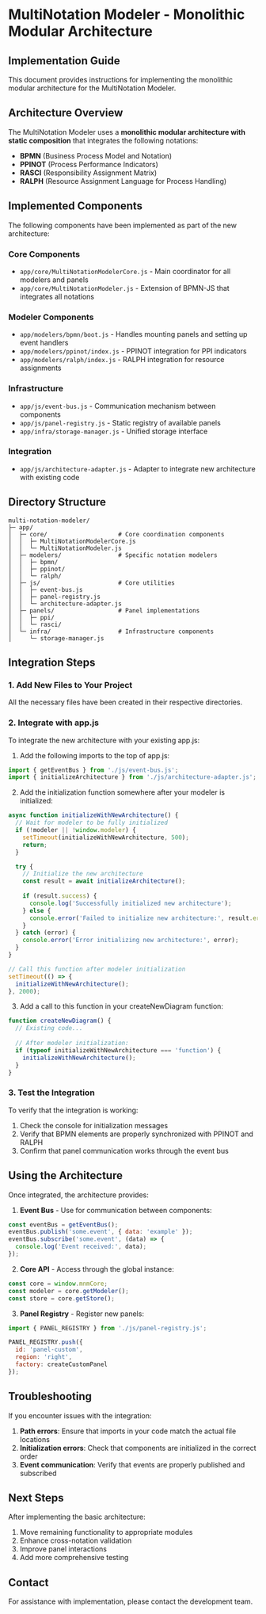 # MultiNotation Modeler - Monolithic Modular Architecture

## Implementation Guide

This document provides instructions for implementing the monolithic modular architecture for the MultiNotation Modeler.

## Architecture Overview

The MultiNotation Modeler uses a **monolithic modular architecture with static composition** that integrates the following notations:

- **BPMN** (Business Process Model and Notation)
- **PPINOT** (Process Performance Indicators)
- **RASCI** (Responsibility Assignment Matrix)
- **RALPH** (Resource Assignment Language for Process Handling)

## Implemented Components

The following components have been implemented as part of the new architecture:

### Core Components
- `app/core/MultiNotationModelerCore.js` - Main coordinator for all modelers and panels
- `app/core/MultiNotationModeler.js` - Extension of BPMN-JS that integrates all notations

### Modeler Components
- `app/modelers/bpmn/boot.js` - Handles mounting panels and setting up event handlers
- `app/modelers/ppinot/index.js` - PPINOT integration for PPI indicators
- `app/modelers/ralph/index.js` - RALPH integration for resource assignments

### Infrastructure
- `app/js/event-bus.js` - Communication mechanism between components
- `app/js/panel-registry.js` - Static registry of available panels
- `app/infra/storage-manager.js` - Unified storage interface

### Integration
- `app/js/architecture-adapter.js` - Adapter to integrate new architecture with existing code

## Directory Structure

```
multi-notation-modeler/
├─ app/
│  ├─ core/                    # Core coordination components
│  │  ├─ MultiNotationModelerCore.js
│  │  └─ MultiNotationModeler.js
│  ├─ modelers/                # Specific notation modelers
│  │  ├─ bpmn/
│  │  ├─ ppinot/
│  │  └─ ralph/
│  ├─ js/                      # Core utilities
│  │  ├─ event-bus.js
│  │  ├─ panel-registry.js
│  │  └─ architecture-adapter.js
│  ├─ panels/                  # Panel implementations
│  │  ├─ ppi/
│  │  └─ rasci/
│  └─ infra/                   # Infrastructure components
│     └─ storage-manager.js
```

## Integration Steps

### 1. Add New Files to Your Project

All the necessary files have been created in their respective directories.

### 2. Integrate with app.js

To integrate the new architecture with your existing app.js:

1. Add the following imports to the top of app.js:

```javascript
import { getEventBus } from './js/event-bus.js';
import { initializeArchitecture } from './js/architecture-adapter.js';
```

2. Add the initialization function somewhere after your modeler is initialized:

```javascript
async function initializeWithNewArchitecture() {
  // Wait for modeler to be fully initialized
  if (!modeler || !window.modeler) {
    setTimeout(initializeWithNewArchitecture, 500);
    return;
  }

  try {
    // Initialize the new architecture
    const result = await initializeArchitecture();
    
    if (result.success) {
      console.log('Successfully initialized new architecture');
    } else {
      console.error('Failed to initialize new architecture:', result.error);
    }
  } catch (error) {
    console.error('Error initializing new architecture:', error);
  }
}

// Call this function after modeler initialization
setTimeout(() => {
  initializeWithNewArchitecture();
}, 2000);
```

3. Add a call to this function in your createNewDiagram function:

```javascript
function createNewDiagram() {
  // Existing code...
  
  // After modeler initialization:
  if (typeof initializeWithNewArchitecture === 'function') {
    initializeWithNewArchitecture();
  }
}
```

### 3. Test the Integration

To verify that the integration is working:

1. Check the console for initialization messages
2. Verify that BPMN elements are properly synchronized with PPINOT and RALPH
3. Confirm that panel communication works through the event bus

## Using the Architecture

Once integrated, the architecture provides:

1. **Event Bus** - Use for communication between components:
```javascript
const eventBus = getEventBus();
eventBus.publish('some.event', { data: 'example' });
eventBus.subscribe('some.event', (data) => {
  console.log('Event received:', data);
});
```

2. **Core API** - Access through the global instance:
```javascript
const core = window.mnmCore;
const modeler = core.getModeler();
const store = core.getStore();
```

3. **Panel Registry** - Register new panels:
```javascript
import { PANEL_REGISTRY } from './js/panel-registry.js';

PANEL_REGISTRY.push({
  id: 'panel-custom',
  region: 'right',
  factory: createCustomPanel
});
```

## Troubleshooting

If you encounter issues with the integration:

1. **Path errors**: Ensure that imports in your code match the actual file locations
2. **Initialization errors**: Check that components are initialized in the correct order
3. **Event communication**: Verify that events are properly published and subscribed

## Next Steps

After implementing the basic architecture:

1. Move remaining functionality to appropriate modules
2. Enhance cross-notation validation
3. Improve panel interactions
4. Add more comprehensive testing

## Contact

For assistance with implementation, please contact the development team.
